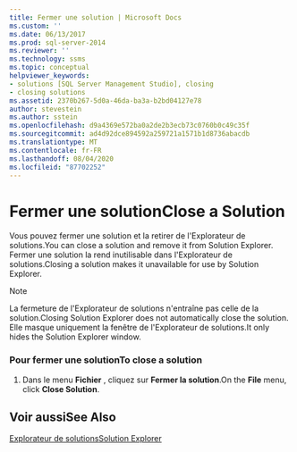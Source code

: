 ```yaml
---
title: Fermer une solution | Microsoft Docs
ms.custom: ''
ms.date: 06/13/2017
ms.prod: sql-server-2014
ms.reviewer: ''
ms.technology: ssms
ms.topic: conceptual
helpviewer_keywords:
- solutions [SQL Server Management Studio], closing
- closing solutions
ms.assetid: 2370b267-5d0a-46da-ba3a-b2bd04127e78
author: stevestein
ms.author: sstein
ms.openlocfilehash: d9a4369e572ba0a2de2b3ecb73c0760b0c49c35f
ms.sourcegitcommit: ad4d92dce894592a259721a1571b1d8736abacdb
ms.translationtype: MT
ms.contentlocale: fr-FR
ms.lasthandoff: 08/04/2020
ms.locfileid: "87702252"
---
```

# <a name="close-a-solution"></a><span data-ttu-id="bdf8c-102">Fermer une solution</span><span class="sxs-lookup"><span data-stu-id="bdf8c-102">Close a Solution</span></span>
  <span data-ttu-id="bdf8c-103">Vous pouvez fermer une solution et la retirer de l'Explorateur de solutions.</span><span class="sxs-lookup"><span data-stu-id="bdf8c-103">You can close a solution and remove it from Solution Explorer.</span></span> <span data-ttu-id="bdf8c-104">Fermer une solution la rend inutilisable dans l'Explorateur de solutions.</span><span class="sxs-lookup"><span data-stu-id="bdf8c-104">Closing a solution makes it unavailable for use by Solution Explorer.</span></span>  
  
> [!NOTE]  
>  <span data-ttu-id="bdf8c-105">La fermeture de l'Explorateur de solutions n'entraîne pas celle de la solution.</span><span class="sxs-lookup"><span data-stu-id="bdf8c-105">Closing Solution Explorer does not automatically close the solution.</span></span> <span data-ttu-id="bdf8c-106">Elle masque uniquement la fenêtre de l'Explorateur de solutions.</span><span class="sxs-lookup"><span data-stu-id="bdf8c-106">It only hides the Solution Explorer window.</span></span>  
  
### <a name="to-close-a-solution"></a><span data-ttu-id="bdf8c-107">Pour fermer une solution</span><span class="sxs-lookup"><span data-stu-id="bdf8c-107">To close a solution</span></span>  
  
1.  <span data-ttu-id="bdf8c-108">Dans le menu **Fichier** , cliquez sur **Fermer la solution**.</span><span class="sxs-lookup"><span data-stu-id="bdf8c-108">On the **File** menu, click **Close Solution**.</span></span>  
  
## <a name="see-also"></a><span data-ttu-id="bdf8c-109">Voir aussi</span><span class="sxs-lookup"><span data-stu-id="bdf8c-109">See Also</span></span>  
 [<span data-ttu-id="bdf8c-110">Explorateur de solutions</span><span class="sxs-lookup"><span data-stu-id="bdf8c-110">Solution Explorer</span></span>](solution-explorer.md)  
  
  

